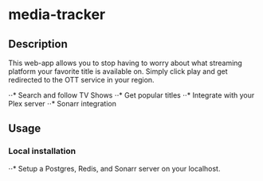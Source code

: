 # media-tracker

## Description
This web-app allows you to stop having to worry about what streaming platform your favorite title is available on. Simply click play and get redirected to the OTT service in your region.

⋅⋅* Search and follow TV Shows
⋅⋅* Get popular titles
⋅⋅* Integrate with your Plex server
⋅⋅* Sonarr integration

## Usage
### Local installation
⋅⋅* Setup a Postgres, Redis, and Sonarr server on your localhost.
